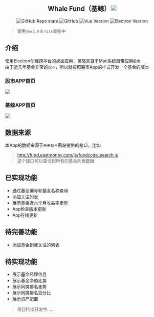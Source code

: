 <h2 align="center">Whale Fund（基鲸）<img width="20" src="./public/favicon.ico" /></h2>
<p align="center">
<img alt="GitHub Repo stars" src="https://img.shields.io/github/stars/Kimentanm/whale-fund">
<img alt="GitHub" src="https://img.shields.io/github/license/Kimentanm/whale-fund">
<img alt="Vue Version" src="https://img.shields.io/badge/vue-v2.6.10-green">
<img alt="Electron Version" src="https://img.shields.io/badge/electron-v6.0.0-blue">
</p>

> 使用`Vue3.0` & `Vite`重构中

## 介绍
使用Electron创建跨平台的桌面应用，灵感来自于Mac系统自带应用`股市`  
由于近几年基金非常的火🔥，所以就按照股市App的样式开发一个基金的版本
### 股市APP首页
![](https://cdn.jsdelivr.net/gh/kimentanm/image-store/img/20210303232413.png)
### 基鲸APP首页
![](https://cdn.jsdelivr.net/gh/kimentanm/image-store/img/20210310004948.png)

## 数据来源
本App的数据来源于`天天基金`网站提供的接口，比如
> http://fund.eastmoney.com/js/fundcode_search.js  
> 这个接口可以查询到所有的基金列表数据

##

## 已实现功能
- 通过基金编号和基金名称查询
- 添加关注列表
- 展示基金近六个月收益率走势
- App检查版本更新
- App在线更新

## 待完善功能
- 添加基金到我关注的列表

## 待实现功能
- 展示基金经理信息
- 展示基金净值走势
- 展示同类排名走势
- 展示同类排名百分比
- 展示资产配置

> 项目持续开发中……
